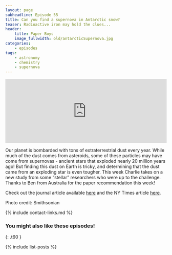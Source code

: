 ```yaml
---
layout: page
subheadline: Episode 55
title: Can you find a supernova in Antarctic snow?
teaser: Radioactive iron may hold the clues...
header:
    title: Paper Boys
    image_fullwidth: old/antarcticSupernova.jpg
categories:
    - episodes
tags:
    - astronomy
    - chemistry
    - supernova
---
```


<iframe src="https://pinecast.com/player/3a2e3416-3a8d-4990-8b48-b3b2413c796d?theme=thick" seamless height="200" style="border:0" class="pinecast-embed" frameborder="0" width="100%"></iframe>

Our planet is bombarded with tons of extraterrestrial dust every year. While much of the dust comes from asteroids, some of these particles may have come from supernovas - ancient stars that exploded nearly 20 million years ago! But finding this dust on Earth is tricky, and determining that the dust came from an exploding star is even tougher. This week Charlie takes on a new study from some “stellar” researchers who were up to the challenge. Thanks to Ben from Australia for the paper recommendation this week!

Check out the journal article available [here](https://journals.aps.org/prl/abstract/10.1103/PhysRevLett.123.072701) and the NY Times article [here](https://www.nytimes.com/2019/08/19/science/antarctica-snow-supernova.html).

Photo credit: Smithsonian

{% include contact-links.md %}

### You might also like these episodes!
{: .t60 }

{% include list-posts %}
